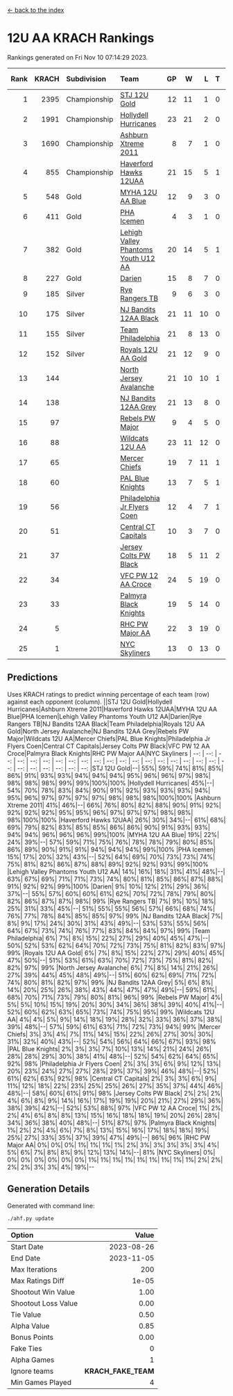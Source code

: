 [<- back to the index](readme.md)
# 12U AA KRACH Rankings
Rankings generated on Fri Nov 10 07:14:29 2023.

Rank|KRACH|Subdivision|Team|GP|W|L|T|OTW|OTL|SoS|Exp Wins|Win Diff
---:|---:|:---|:---|---:|---:|---:|---:|---:|---:|---:|---:|---:
1|2395|Championship|[STJ 12U Gold](https://gamesheetstats.com/seasons/3659/teams/141122/schedule)|12|11|1|0|1|0|268|11.8|-0.0
2|1991|Championship|[Hollydell Hurricanes](https://gamesheetstats.com/seasons/3659/teams/141133/schedule)|23|21|2|0|4|0|243|21.8|-0.0
3|1690|Championship|[Ashburn Xtreme 2011](https://gamesheetstats.com/seasons/3659/teams/141121/schedule)|8|7|1|0|0|0|351|7.8|-0.0
4|855|Championship|[Haverford Hawks 12UAA](https://gamesheetstats.com/seasons/3659/teams/141127/schedule)|21|15|5|1|1|2|610|16.3|-0.0
5|548|Gold|[MYHA 12U AA Blue](https://gamesheetstats.com/seasons/3659/teams/141123/schedule)|12|9|3|0|1|1|313|9.9|0.0
6|411|Gold|[PHA Icemen](https://gamesheetstats.com/seasons/3659/teams/141145/schedule)|4|3|1|0|0|0|148|3.9|0.0
7|382|Gold|[Lehigh Valley Phantoms Youth U12 AA](https://gamesheetstats.com/seasons/3659/teams/141129/schedule)|20|14|5|1|0|0|304|15.4|0.0
8|227|Gold|[Darien](https://gamesheetstats.com/seasons/3659/teams/141125/schedule)|15|8|7|0|1|1|439|8.9|0.0
9|185|Silver|[Rye Rangers TB](https://gamesheetstats.com/seasons/3659/teams/141140/schedule)|9|6|3|0|0|1|97|6.9|0.0
10|175|Silver|[NJ Bandits 12AA Black](https://gamesheetstats.com/seasons/3659/teams/141126/schedule)|21|11|10|0|0|1|428|11.9|0.0
11|155|Silver|[Team Philadelphia](https://gamesheetstats.com/seasons/3659/teams/141128/schedule)|21|8|13|0|2|3|664|8.9|0.0
12|152|Silver|[Royals 12U AA Gold](https://gamesheetstats.com/seasons/3659/teams/141142/schedule)|21|12|9|0|2|0|332|12.9|0.0
13|144||[North Jersey Avalanche](https://gamesheetstats.com/seasons/3659/teams/141137/schedule)|21|10|10|1|1|2|276|11.4|0.0
14|138||[NJ Bandits 12AA Grey](https://gamesheetstats.com/seasons/3659/teams/141134/schedule)|21|13|8|0|1|1|189|13.9|0.0
15|97||[Rebels PW Major](https://gamesheetstats.com/seasons/3659/teams/141138/schedule)|9|4|5|0|1|0|131|4.9|0.0
16|88||[Wildcats 12U AA](https://gamesheetstats.com/seasons/3659/teams/141136/schedule)|23|11|12|0|0|0|357|11.9|0.0
17|65||[Mercer Chiefs](https://gamesheetstats.com/seasons/3659/teams/141135/schedule)|19|7|11|1|1|1|348|8.4|0.0
18|60||[PAL Blue Knights](https://gamesheetstats.com/seasons/3659/teams/141139/schedule)|13|7|5|1|0|1|60|8.4|0.0
19|56||[Philadelphia Jr Flyers Coen](https://gamesheetstats.com/seasons/3659/teams/141143/schedule)|12|4|7|1|0|0|342|5.4|0.0
20|51||[Central CT Capitals](https://gamesheetstats.com/seasons/3659/teams/141124/schedule)|10|3|7|0|0|2|340|3.9|0.0
21|37||[Jersey Colts PW Black](https://gamesheetstats.com/seasons/3659/teams/141141/schedule)|18|5|11|2|0|0|156|6.9|0.0
22|34||[VFC PW 12 AA Croce](https://gamesheetstats.com/seasons/3659/teams/141131/schedule)|24|5|19|0|1|1|717|5.9|0.0
23|33||[Palmyra Black Knights](https://gamesheetstats.com/seasons/3659/teams/141130/schedule)|19|5|14|0|1|1|512|5.9|0.0
24|5||[RHC PW Major AA](https://gamesheetstats.com/seasons/3659/teams/141132/schedule)|22|3|19|0|0|0|259|3.9|0.0
25|1||[NYC Skyliners](https://gamesheetstats.com/seasons/3659/teams/141144/schedule)|13|0|13|0|0|0|133|0.9|0.0

## Predictions
Uses KRACH ratings to predict winning percentage of each team (row) against each opponent (column).
||STJ 12U Gold|Hollydell Hurricanes|Ashburn Xtreme 2011|Haverford Hawks 12UAA|MYHA 12U AA Blue|PHA Icemen|Lehigh Valley Phantoms Youth U12 AA|Darien|Rye Rangers TB|NJ Bandits 12AA Black|Team Philadelphia|Royals 12U AA Gold|North Jersey Avalanche|NJ Bandits 12AA Grey|Rebels PW Major|Wildcats 12U AA|Mercer Chiefs|PAL Blue Knights|Philadelphia Jr Flyers Coen|Central CT Capitals|Jersey Colts PW Black|VFC PW 12 AA Croce|Palmyra Black Knights|RHC PW Major AA|NYC Skyliners
| --: | --: | --: | --: | --: | --: | --: | --: | --: | --: | --: | --: | --: | --: | --: | --: | --: | --: | --: | --: | --: | --: | --: | --: | --: | --: 
|STJ 12U Gold|--| 55%| 59%| 74%| 81%| 85%| 86%| 91%| 93%| 93%| 94%| 94%| 94%| 95%| 96%| 96%| 97%| 98%| 98%| 98%| 98%| 99%| 99%|100%|100%
|Hollydell Hurricanes| 45%|--| 54%| 70%| 78%| 83%| 84%| 90%| 91%| 92%| 93%| 93%| 93%| 94%| 95%| 96%| 97%| 97%| 97%| 97%| 98%| 98%| 98%|100%|100%
|Ashburn Xtreme 2011| 41%| 46%|--| 66%| 76%| 80%| 82%| 88%| 90%| 91%| 92%| 92%| 92%| 92%| 95%| 95%| 96%| 97%| 97%| 97%| 98%| 98%| 98%|100%|100%
|Haverford Hawks 12UAA| 26%| 30%| 34%|--| 61%| 68%| 69%| 79%| 82%| 83%| 85%| 85%| 86%| 86%| 90%| 91%| 93%| 93%| 94%| 94%| 96%| 96%| 96%| 99%|100%
|MYHA 12U AA Blue| 19%| 22%| 24%| 39%|--| 57%| 59%| 71%| 75%| 76%| 78%| 78%| 79%| 80%| 85%| 86%| 89%| 90%| 91%| 91%| 94%| 94%| 94%| 99%|100%
|PHA Icemen| 15%| 17%| 20%| 32%| 43%|--| 52%| 64%| 69%| 70%| 73%| 73%| 74%| 75%| 81%| 82%| 86%| 87%| 88%| 89%| 92%| 92%| 93%| 99%|100%
|Lehigh Valley Phantoms Youth U12 AA| 14%| 16%| 18%| 31%| 41%| 48%|--| 63%| 67%| 69%| 71%| 71%| 73%| 74%| 80%| 81%| 85%| 86%| 87%| 88%| 91%| 92%| 92%| 99%|100%
|Darien|  9%| 10%| 12%| 21%| 29%| 36%| 37%|--| 55%| 57%| 60%| 60%| 61%| 62%| 70%| 72%| 78%| 79%| 80%| 82%| 86%| 87%| 87%| 98%| 99%
|Rye Rangers TB|  7%|  9%| 10%| 18%| 25%| 31%| 33%| 45%|--| 51%| 55%| 55%| 56%| 57%| 66%| 68%| 74%| 76%| 77%| 78%| 84%| 85%| 85%| 97%| 99%
|NJ Bandits 12AA Black|  7%|  8%|  9%| 17%| 24%| 30%| 31%| 43%| 49%|--| 53%| 53%| 55%| 56%| 64%| 67%| 73%| 74%| 76%| 77%| 83%| 84%| 84%| 97%| 99%
|Team Philadelphia|  6%|  7%|  8%| 15%| 22%| 27%| 29%| 40%| 45%| 47%|--| 50%| 52%| 53%| 62%| 64%| 70%| 72%| 73%| 75%| 81%| 82%| 83%| 97%| 99%
|Royals 12U AA Gold|  6%|  7%|  8%| 15%| 22%| 27%| 29%| 40%| 45%| 47%| 50%|--| 51%| 53%| 61%| 63%| 70%| 72%| 73%| 75%| 81%| 82%| 82%| 97%| 99%
|North Jersey Avalanche|  6%|  7%|  8%| 14%| 21%| 26%| 27%| 39%| 44%| 45%| 48%| 49%|--| 51%| 60%| 62%| 69%| 71%| 72%| 74%| 80%| 81%| 82%| 97%| 99%
|NJ Bandits 12AA Grey|  5%|  6%|  8%| 14%| 20%| 25%| 26%| 38%| 43%| 44%| 47%| 47%| 49%|--| 59%| 61%| 68%| 70%| 71%| 73%| 79%| 80%| 81%| 96%| 99%
|Rebels PW Major|  4%|  5%|  5%| 10%| 15%| 19%| 20%| 30%| 34%| 36%| 38%| 39%| 40%| 41%|--| 52%| 60%| 62%| 63%| 65%| 73%| 74%| 75%| 95%| 99%
|Wildcats 12U AA|  4%|  4%|  5%|  9%| 14%| 18%| 19%| 28%| 32%| 33%| 36%| 37%| 38%| 39%| 48%|--| 57%| 59%| 61%| 63%| 71%| 72%| 73%| 94%| 99%
|Mercer Chiefs|  3%|  3%|  4%|  7%| 11%| 14%| 15%| 22%| 26%| 27%| 30%| 30%| 31%| 32%| 40%| 43%|--| 52%| 54%| 56%| 64%| 66%| 67%| 93%| 98%
|PAL Blue Knights|  2%|  3%|  3%|  7%| 10%| 13%| 14%| 21%| 24%| 26%| 28%| 28%| 29%| 30%| 38%| 41%| 48%|--| 52%| 54%| 62%| 64%| 65%| 92%| 98%
|Philadelphia Jr Flyers Coen|  2%|  3%|  3%|  6%|  9%| 12%| 13%| 20%| 23%| 24%| 27%| 27%| 28%| 29%| 37%| 39%| 46%| 48%|--| 52%| 61%| 62%| 63%| 92%| 98%
|Central CT Capitals|  2%|  3%|  3%|  6%|  9%| 11%| 12%| 18%| 22%| 23%| 25%| 25%| 26%| 27%| 35%| 37%| 44%| 46%| 48%|--| 58%| 60%| 61%| 91%| 98%
|Jersey Colts PW Black|  2%|  2%|  2%|  4%|  6%|  8%|  9%| 14%| 16%| 17%| 19%| 19%| 20%| 21%| 27%| 29%| 36%| 38%| 39%| 42%|--| 52%| 53%| 88%| 97%
|VFC PW 12 AA Croce|  1%|  2%|  2%|  4%|  6%|  8%|  8%| 13%| 15%| 16%| 18%| 18%| 19%| 20%| 26%| 28%| 34%| 36%| 38%| 40%| 48%|--| 51%| 87%| 97%
|Palmyra Black Knights|  1%|  2%|  2%|  4%|  6%|  7%|  8%| 13%| 15%| 16%| 17%| 18%| 18%| 19%| 25%| 27%| 33%| 35%| 37%| 39%| 47%| 49%|--| 86%| 96%
|RHC PW Major AA|  0%|  0%|  0%|  1%|  1%|  1%|  1%|  2%|  3%|  3%|  3%|  3%|  3%|  4%|  5%|  6%|  7%|  8%|  8%|  9%| 12%| 13%| 14%|--| 81%
|NYC Skyliners|  0%|  0%|  0%|  0%|  0%|  0%|  0%|  1%|  1%|  1%|  1%|  1%|  1%|  1%|  1%|  1%|  2%|  2%|  2%|  2%|  3%|  3%|  4%| 19%|--

## Generation Details

Generated with command line:
```
./ahf.py update
```

| Option | Value |
| :----- | ----: |
| Start Date | 2023-08-26 |
| End Date | 2023-11-05 |
| Max Iterations | 200 |
| Max Ratings Diff | 1e-05 |
| Shootout Win Value | 1.00 |
| Shootout Loss Value | 0.00 |
| Tie Value | 0.50 |
| Alpha Value | 0.85 |
| Bonus Points | 0.00 |
| Fake Ties | 0 |
| Alpha Games | 1 |
| Ignore teams | __KRACH_FAKE_TEAM__ |
| Min Games Played | 4 |

